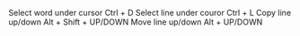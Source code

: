 Select word under cursor        Ctrl + D
Select line under couror        Ctrl + L
Copy line up/down               Alt + Shift + UP/DOWN
Move line up/down               Alt + UP/DOWN